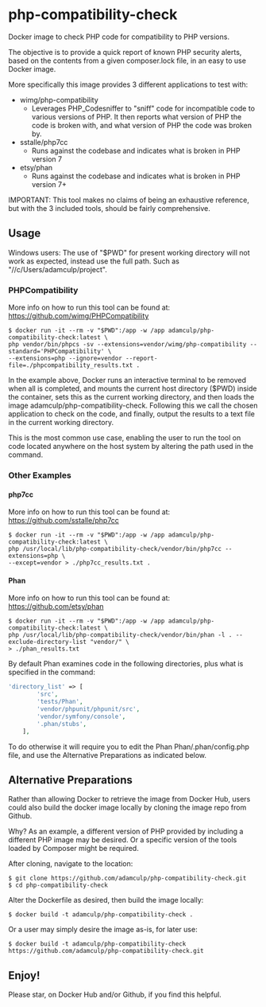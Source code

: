 # php-compatibility-check
Docker image to check PHP code for compatibility to PHP versions.

The objective is to provide a quick report of known PHP security alerts, based on the contents from a given 
composer.lock file, in an easy to use Docker image.

More specifically this image provides 3 different applications to test with:

- wimg/php-compatibility
    * Leverages PHP_Codesniffer to "sniff" code for incompatible code to various versions of PHP.
    It then reports what version of PHP the code is broken with, and what version of PHP the code
    was broken by.
- sstalle/php7cc
    * Runs against the codebase and indicates what is broken in PHP version 7
- etsy/phan
    * Runs against the codebase and indicates what is broken in PHP version 7+


IMPORTANT: This tool makes no claims of being an exhaustive reference, but with the 3 included tools, should 
be fairly comprehensive.

## Usage

Windows users: The use of "$PWD" for present working directory will not work as expected, instead use the full path. 
Such as "//c/Users/adamculp/project".

### PHPCompatibility

More info on how to run this tool can be found at: https://github.com/wimg/PHPCompatibility

```
$ docker run -it --rm -v "$PWD":/app -w /app adamculp/php-compatibility-check:latest \
php vendor/bin/phpcs -sv --extensions=vendor/wimg/php-compatibility --standard='PHPCompatibility' \
--extensions=php --ignore=vendor --report-file=./phpcompatibility_results.txt .
```

In the example above, Docker runs an interactive terminal to be removed when all is completed, and mounts 
the current host directory ($PWD) inside the container, sets this as the current working directory, and then 
loads the image adamculp/php-compatibility-check. Following this we call the chosen application to check on 
the code, and finally, output the results to a text file in the current working directory.

This is the most common use case, enabling the user to run the tool on code located anywhere 
on the host system by altering the path used in the command.

### Other Examples

#### php7cc

More info on how to run this tool can be found at: https://github.com/sstalle/php7cc

```
$ docker run -it --rm -v "$PWD":/app -w /app adamculp/php-compatibility-check:latest \
php /usr/local/lib/php-compatibility-check/vendor/bin/php7cc --extensions=php \
--except=vendor > ./php7cc_results.txt .
```

#### Phan

More info on how to run this tool can be found at: https://github.com/etsy/phan

```
$ docker run -it --rm -v "$PWD":/app -w /app adamculp/php-compatibility-check:latest \
php /usr/local/lib/php-compatibility-check/vendor/bin/phan -l . --exclude-directory-list "vendor/" \
> ./phan_results.txt
```

By default Phan examines code in the following directories, plus what is specified in the command:

```php
'directory_list' => [
        'src',
        'tests/Phan',
        'vendor/phpunit/phpunit/src',
        'vendor/symfony/console',
        '.phan/stubs',
    ],
```

To do otherwise it will require you to edit the Phan Phan/.phan/config.php file, and use the Alternative 
Preparations as indicated below.

## Alternative Preparations

Rather than allowing Docker to retrieve the image from Docker Hub, users could also build the docker image locally 
by cloning the image repo from Github.

Why? As an example, a different version of PHP provided by including a different PHP image may be desired. Or a 
specific version of the tools loaded by Composer might be required.

After cloning, navigate to the location:

```
$ git clone https://github.com/adamculp/php-compatibility-check.git
$ cd php-compatibility-check
```

Alter the Dockerfile as desired, then build the image locally:

```
$ docker build -t adamculp/php-compatibility-check .
```

Or a user may simply desire the image as-is, for later use:

```
$ docker build -t adamculp/php-compatibility-check https://github.com/adamculp/php-compatibility-check.git
```

## Enjoy!

Please star, on Docker Hub and/or Github, if you find this helpful.

